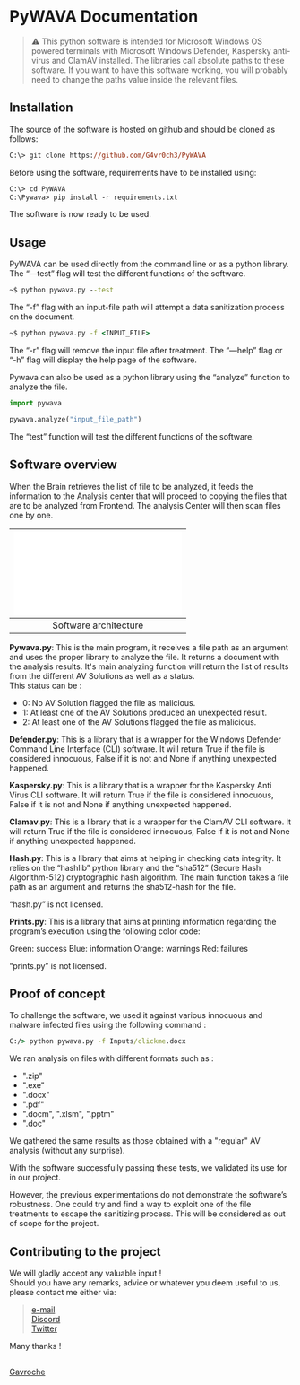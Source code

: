 # PyWAVA Documentation

> :warning: This python software is intended for Microsoft Windows OS powered terminals with Microsoft Windows Defender, Kaspersky anti-virus and ClamAV installed. The libraries call absolute paths to these software. If you want to have this software working, you will probably need to change the paths value inside the relevant files.

## Installation

The source of the software is hosted on github and should be cloned as follows:
```ps
C:\> git clone https://github.com/G4vr0ch3/PyWAVA
```
Before using the software, requirements have to be installed using:

```ps
C:\> cd PyWAVA
C:\Pywava> pip install -r requirements.txt
```

The software is now ready to be used.

## Usage

PyWAVA can be used directly from the command line or as a python library.
The “—test” flag will test the different functions of the software.

```cmd
~$ python pywava.py --test
```

The “-f” flag with an input-file path will attempt a data sanitization process on the document.

```cmd
~$ python pywava.py -f <INPUT_FILE>
```

The “-r” flag will remove the input file after treatment. The “—help” flag or “-h” flag will display the help page of the software.

Pywava can also be used as a python library using the “analyze” function to analyze the file.

```python
import pywava

pywava.analyze("input_file_path")
```

The “test” function will test the different functions of the software.

## Software overview

When the Brain retrieves the list of file to be analyzed, it feeds the information to the Analysis center that will proceed to copying the files that are to be analyzed from Frontend. The analysis Center will then scan files one by one.

| ![pywava](pic/pywava.py) |
| :-: |
| Software architecture |

**Pywava.py**: This is the main program, it receives a file path as an argument and uses the proper library to analyze the file. It returns a document with the analysis results. It's main analyzing function will return the list of results from the different AV Solutions as well as a status.  
This status can be :
- 0: No AV Solution flagged the file as malicious.
- 1: At least one of the AV Solutions produced an unexpected result.
- 2: At least one of the AV Solutions flagged the file as malicious.

**Defender.py**: This is a library that is a wrapper for the Windows Defender Command Line Interface (CLI) software. It will return True if the file is considered innocuous, False if it is not and None if anything unexpected happened.

**Kaspersky.py**: This is a library that is a wrapper for the Kaspersky Anti Virus CLI software. It will return True if the file is considered innocuous, False if it is not and None if anything unexpected happened.

**Clamav.py**: This is a library that is a wrapper for the ClamAV CLI software. It will return True if the file is considered innocuous, False if it is not and None if anything unexpected happened.

**Hash.py**: This is a library that aims at helping in checking data integrity. It relies on the “hashlib” python library and the “sha512” (Secure Hash Algorithm-512) cryptographic hash algorithm. The main function takes a file path as an argument and returns the sha512-hash for the file.  

“hash.py” is not licensed.

**Prints.py**: This is a library that aims at printing information regarding the program’s execution using the following color code:

Green: success
Blue: information
Orange: warnings
Red: failures  

“prints.py” is not licensed.

## Proof of concept

To challenge the software, we used it against various innocuous and malware infected files using the following command :

```cmd
C:/> python pywava.py -f Inputs/clickme.docx
```

We ran analysis on files with different formats such as :
- ".zip"
- ".exe"
- ".docx"
- ".pdf"
- ".docm", ".xlsm", ".pptm"
- ".doc"

We gathered the same results as those obtained with a "regular" AV analysis (without any surprise).

With the software successfully passing these tests, we validated its use for in our project.

However, the previous experimentations do not demonstrate the software’s robustness. One could try and find a way to exploit one of the file treatments to escape the sanitizing process. This will be considered as out of scope for the project.

## Contributing to the project

We will gladly accept any valuable input !  
Should you have any remarks, advice or whatever you deem useful to us, please contact me either via:

> [e-mail](mailto:gavrochebackups@gmail.com)  
> [Discord](https://discordapp.com/users/Gavroche#2871)  
> [Twitter](https://twitter.com/Gvrch3)

Many thanks !

##

[Gavroche](https://github.com/G4vr0ch3)
